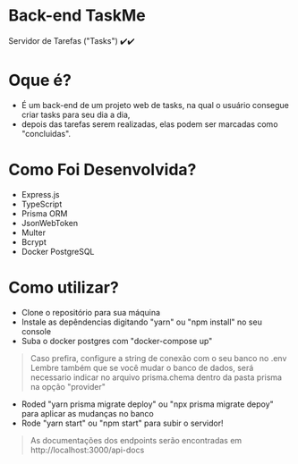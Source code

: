 # Back-end TaskMe
  Servidor de Tarefas ("Tasks") ✔️✔️

# Oque é?
  - É um back-end de um projeto web de tasks, na qual o usuário consegue criar tasks para seu dia a dia,
  - depois das tarefas serem realizadas, elas podem ser marcadas como "concluidas".

# Como Foi Desenvolvida?
  - Express.js
  - TypeScript
  - Prisma ORM
  - JsonWebToken
  - Multer
  - Bcrypt
  - Docker PostgreSQL

# Como utilizar?
  * Clone o repositório para sua máquina
  * Instale as depêndencias digitando "yarn" ou "npm install" no seu console
  * Suba o docker postgres com "docker-compose up"
> Caso prefira, configure a string de conexão com o seu banco no .env
> Lembre também que se você mudar o banco de dados, será necessario indicar no arquivo prisma.chema dentro da pasta prisma na opção "provider"
  * Roded "yarn prisma migrate deploy" ou "npx prisma migrate depoy" para aplicar as mudanças no banco
  * Rode "yarn start" ou "npm start" para subir o servidor!
 
 
> As documentações dos endpoints serão encontradas em http://localhost:3000/api-docs
